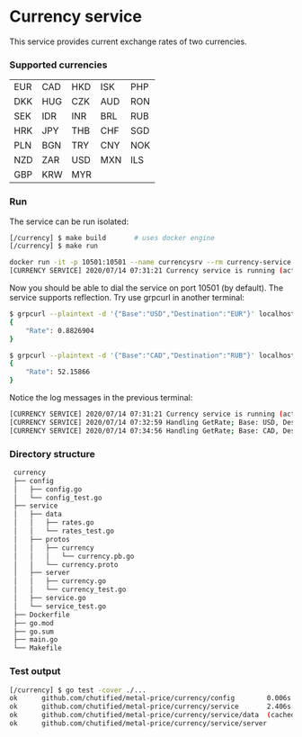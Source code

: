 # Currency service
This service provides current exchange rates of two currencies.

### Supported currencies
<table>
    <tr> <td>EUR</td> <td>CAD</td> <td>HKD</td> <td>ISK</td> <td>PHP</td> </tr>
    <tr> <td>DKK</td> <td>HUG</td> <td>CZK</td> <td>AUD</td> <td>RON</td> </tr>
    <tr> <td>SEK</td> <td>IDR</td> <td>INR</td> <td>BRL</td> <td>RUB</td> </tr>
    <tr> <td>HRK</td> <td>JPY</td> <td>THB</td> <td>CHF</td> <td>SGD</td> </tr>
    <tr> <td>PLN</td> <td>BGN</td> <td>TRY</td> <td>CNY</td> <td>NOK</td> </tr>
    <tr> <td>NZD</td> <td>ZAR</td> <td>USD</td> <td>MXN</td> <td>ILS</td> </tr>
    <tr> <td>GBP</td> <td>KRW</td> <td>MYR</td> </tr>
</table>

### Run
The service can  be run isolated:
```bash
[/currency] $ make build       # uses docker engine
[/currency] $ make run

docker run -it -p 10501:10501 --name currencysrv --rm currency-service
[CURRENCY SERVICE] 2020/07/14 07:31:21 Currency service is running (active)
```

Now you should be able to dial the service on port 10501 (by default). The service supports reflection. Try use grpcurl in another terminal:
```bash
$ grpcurl --plaintext -d '{"Base":"USD","Destination":"EUR"}' localhost:10501 currency.Currency.GetRate
{
    "Rate": 0.8826904
}

$ grpcurl --plaintext -d '{"Base":"CAD","Destination":"RUB"}' localhost:10501 currency.Currency.GetRate
{
    "Rate": 52.15866
}
```

Notice the log messages in the previous terminal:
```bash
[CURRENCY SERVICE] 2020/07/14 07:31:21 Currency service is running (active)
[CURRENCY SERVICE] 2020/07/14 07:32:59 Handling GetRate; Base: USD, Destination: EUR
[CURRENCY SERVICE] 2020/07/14 07:34:56 Handling GetRate; Base: CAD, Destination: RUB
```

### Directory structure
```bash
 currency
 ├── config
 │   ├── config.go
 │   └── config_test.go
 ├── service
 │   ├── data
 │   │   ├── rates.go
 │   │   └── rates_test.go
 │   ├── protos
 │   │   ├── currency
 │   │   │   └── currency.pb.go
 │   │   └── currency.proto
 │   ├── server
 │   │   ├── currency.go
 │   │   └── currency_test.go
 │   ├── service.go
 │   └── service_test.go
 ├── Dockerfile
 ├── go.mod
 ├── go.sum
 ├── main.go
 └── Makefile
```

### Test output
```bash
[/currency] $ go test -cover ./...
ok      github.com/chutified/metal-price/currency/config        0.006s  coverage: 100.0% of statements
ok      github.com/chutified/metal-price/currency/service       2.406s  coverage: 100.0% of statements
ok      github.com/chutified/metal-price/currency/service/data  (cached)        coverage: 86.8% of statements
ok      github.com/chutified/metal-price/currency/service/server        0.537s  coverage: 100.0% of statements
```
